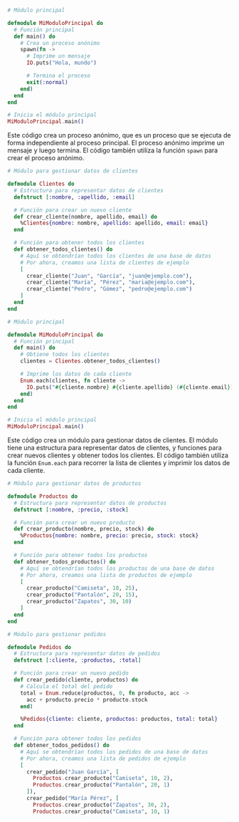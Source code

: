 ```elixir
# Módulo principal

defmodule MiModuloPrincipal do
  # Función principal
  def main() do
    # Crea un proceso anónimo
    spawn(fn ->
      # Imprime un mensaje
      IO.puts("Hola, mundo")

      # Termina el proceso
      exit(:normal)
    end)
  end
end

# Inicia el módulo principal
MiModuloPrincipal.main()
```

Este código crea un proceso anónimo, que es un proceso que se ejecuta de forma independiente al proceso principal. El proceso anónimo imprime un mensaje y luego termina. El código también utiliza la función `spawn` para crear el proceso anónimo.

```elixir
# Módulo para gestionar datos de clientes

defmodule Clientes do
  # Estructura para representar datos de clientes
  defstruct [:nombre, :apellido, :email]

  # Función para crear un nuevo cliente
  def crear_cliente(nombre, apellido, email) do
    %Clientes{nombre: nombre, apellido: apellido, email: email}
  end

  # Función para obtener todos los clientes
  def obtener_todos_clientes() do
    # Aquí se obtendrían todos los clientes de una base de datos
    # Por ahora, creamos una lista de clientes de ejemplo
    [
      crear_cliente("Juan", "García", "juan@ejemplo.com"),
      crear_cliente("María", "Pérez", "maria@ejemplo.com"),
      crear_cliente("Pedro", "Gómez", "pedro@ejemplo.com")
    ]
  end
end

# Módulo principal

defmodule MiModuloPrincipal do
  # Función principal
  def main() do
    # Obtiene todos los clientes
    clientes = Clientes.obtener_todos_clientes()

    # Imprime los datos de cada cliente
    Enum.each(clientes, fn cliente ->
      IO.puts("#{cliente.nombre} #{cliente.apellido} (#{cliente.email})")
    end)
  end
end

# Inicia el módulo principal
MiModuloPrincipal.main()
```

Este código crea un módulo para gestionar datos de clientes. El módulo tiene una estructura para representar datos de clientes, y funciones para crear nuevos clientes y obtener todos los clientes. El código también utiliza la función `Enum.each` para recorrer la lista de clientes y imprimir los datos de cada cliente.

```elixir
# Módulo para gestionar datos de productos

defmodule Productos do
  # Estructura para representar datos de productos
  defstruct [:nombre, :precio, :stock]

  # Función para crear un nuevo producto
  def crear_producto(nombre, precio, stock) do
    %Productos{nombre: nombre, precio: precio, stock: stock}
  end

  # Función para obtener todos los productos
  def obtener_todos_productos() do
    # Aquí se obtendrían todos los productos de una base de datos
    # Por ahora, creamos una lista de productos de ejemplo
    [
      crear_producto("Camiseta", 10, 25),
      crear_producto("Pantalón", 20, 15),
      crear_producto("Zapatos", 30, 10)
    ]
  end
end

# Módulo para gestionar pedidos

defmodule Pedidos do
  # Estructura para representar datos de pedidos
  defstruct [:cliente, :productos, :total]

  # Función para crear un nuevo pedido
  def crear_pedido(cliente, productos) do
    # Calcula el total del pedido
    total = Enum.reduce(productos, 0, fn producto, acc ->
      acc + producto.precio * producto.stock
    end)

    %Pedidos{cliente: cliente, productos: productos, total: total}
  end

  # Función para obtener todos los pedidos
  def obtener_todos_pedidos() do
    # Aquí se obtendrían todos los pedidos de una base de datos
    # Por ahora, creamos una lista de pedidos de ejemplo
    [
      crear_pedido("Juan García", [
        Productos.crear_producto("Camiseta", 10, 2),
        Productos.crear_producto("Pantalón", 20, 1)
      ]),
      crear_pedido("María Pérez", [
        Productos.crear_producto("Zapatos", 30, 2),
        Productos.crear_producto("Camiseta", 10, 1)